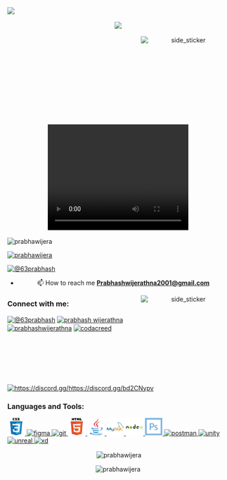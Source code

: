  
<img src="https://camo.githubusercontent.com/deb3dfb62bf6c11cdb41b1a4ddf18cd2f73fc01b2b05b6f17955ca6b4e31cb5a/68747470733a2f2f6d69722d73332d63646e2d63662e626568616e63652e6e65742f70726f6a6563745f6d6f64756c65732f66732f32326232323238373630323532332e356462643239303831353631642e676966">
<div id="header" align="center">  
 <p align="center">
<img src="https://readme-typing-svg.herokuapp.com?font=poppins&size=25&color=7C5EF2&center=true&vCenter=true&width=600&height=45&lines=Hi%2C+I'm+Prabhash+Wijerathna;Software+Developer+and+UX/UI+Designer">
</p>
 
<img align="right" width=200px height=200px alt="side_sticker" src="https://mir-s3-cdn-cf.behance.net/project_modules/hd/06f21a161921919.63cd7887d0a70.gif" />
  <video width="320" height="240" controls>
  <source src="Video Link">
   
</video>

 
<p align="left"> <img src="https://komarev.com/ghpvc/?username=prabhawijera&label=Profile%20views&color=0e75b6&style=flat" alt="prabhawijera" /> </p>

<p align="left"> <a href="https://github.com/ryo-ma/github-profile-trophy"><img src="https://github-profile-trophy.vercel.app/?username=prabhawijera" alt="prabhawijera" /></a> </p>

<p align="left"> <a href="https://twitter.com/@63prabhash" target="blank"><img src="https://img.shields.io/twitter/follow/@63prabhash?logo=twitter&style=for-the-badge" alt="@63prabhash" /></a> </p>

- 📫 How to reach me **Prabhashwijerathna2001@gmail.com**
<img align="right" width=200px height=200px alt="side_sticker" src="https://media.giphy.com/media/TEnXkcsHrP4YedChhA/giphy.gif" />
<h3 align="left">Connect with me:</h3>
<p align="left">
<a href="https://twitter.com/@63prabhash" target="blank"><img align="center" src="https://raw.githubusercontent.com/rahuldkjain/github-profile-readme-generator/master/src/images/icons/Social/twitter.svg" alt="@63prabhash" height="30" width="40" /></a>
<a href="https://linkedin.com/in/prabhash wijerathna" target="blank"><img align="center" src="https://raw.githubusercontent.com/rahuldkjain/github-profile-readme-generator/master/src/images/icons/Social/linked-in-alt.svg" alt="prabhash wijerathna" height="30" width="40" /></a>
<a href="https://fb.com/prabhashwijerathna" target="blank"><img align="center" src="https://raw.githubusercontent.com/rahuldkjain/github-profile-readme-generator/master/src/images/icons/Social/facebook.svg" alt="prabhashwijerathna" height="30" width="40" /></a>
<a href="https://www.youtube.com/c/codacreed" target="blank"><img align="center" src="https://raw.githubusercontent.com/rahuldkjain/github-profile-readme-generator/master/src/images/icons/Social/youtube.svg" alt="codacreed" height="30" width="40" /></a>
<a href="https://discord.gg/https://discord.gg/https://discord.gg/bd2CNypv" target="blank"><img align="center" src="https://raw.githubusercontent.com/rahuldkjain/github-profile-readme-generator/master/src/images/icons/Social/discord.svg" alt="https://discord.gg/https://discord.gg/bd2CNypv" height="30" width="40" /></a>
</p>


<h3 align="left">Languages and Tools:</h3>
<p align="left"> <a href="https://www.w3schools.com/css/" target="_blank" rel="noreferrer"> <img src="https://raw.githubusercontent.com/devicons/devicon/master/icons/css3/css3-original-wordmark.svg" alt="css3" width="40" height="40"/> </a> <a href="https://www.figma.com/" target="_blank" rel="noreferrer"> <img src="https://www.vectorlogo.zone/logos/figma/figma-icon.svg" alt="figma" width="40" height="40"/> </a> <a href="https://git-scm.com/" target="_blank" rel="noreferrer"> <img src="https://www.vectorlogo.zone/logos/git-scm/git-scm-icon.svg" alt="git" width="40" height="40"/> </a> <a href="https://www.w3.org/html/" target="_blank" rel="noreferrer"> <img src="https://raw.githubusercontent.com/devicons/devicon/master/icons/html5/html5-original-wordmark.svg" alt="html5" width="40" height="40"/> </a> <a href="https://www.java.com" target="_blank" rel="noreferrer"> <img src="https://raw.githubusercontent.com/devicons/devicon/master/icons/java/java-original.svg" alt="java" width="40" height="40"/> </a> <a href="https://www.mysql.com/" target="_blank" rel="noreferrer"> <img src="https://raw.githubusercontent.com/devicons/devicon/master/icons/mysql/mysql-original-wordmark.svg" alt="mysql" width="40" height="40"/> </a> <a href="https://nodejs.org" target="_blank" rel="noreferrer"> <img src="https://raw.githubusercontent.com/devicons/devicon/master/icons/nodejs/nodejs-original-wordmark.svg" alt="nodejs" width="40" height="40"/> </a> <a href="https://www.photoshop.com/en" target="_blank" rel="noreferrer"> <img src="https://raw.githubusercontent.com/devicons/devicon/master/icons/photoshop/photoshop-line.svg" alt="photoshop" width="40" height="40"/> </a> <a href="https://postman.com" target="_blank" rel="noreferrer"> <img src="https://www.vectorlogo.zone/logos/getpostman/getpostman-icon.svg" alt="postman" width="40" height="40"/> </a> <a href="https://unity.com/" target="_blank" rel="noreferrer"> <img src="https://www.vectorlogo.zone/logos/unity3d/unity3d-icon.svg" alt="unity" width="40" height="40"/> </a> <a href="https://unrealengine.com/" target="_blank" rel="noreferrer"> <img src="https://raw.githubusercontent.com/kenangundogan/fontisto/036b7eca71aab1bef8e6a0518f7329f13ed62f6b/icons/svg/brand/unreal-engine.svg" alt="unreal" width="40" height="40"/> </a> <a href="https://www.adobe.com/products/xd.html" target="_blank" rel="noreferrer"> <img src="https://cdn.worldvectorlogo.com/logos/adobe-xd.svg" alt="xd" width="40" height="40"/> </a> </p>





<p>&nbsp;<img align="center" src="https://github-readme-stats.vercel.app/api?username=prabhawijera&show_icons=true&locale=en" alt="prabhawijera" /></p>

<p><img align="center" src="https://github-readme-streak-stats.herokuapp.com/?user=prabhawijera&" alt="prabhawijera" /></p>
  
  
